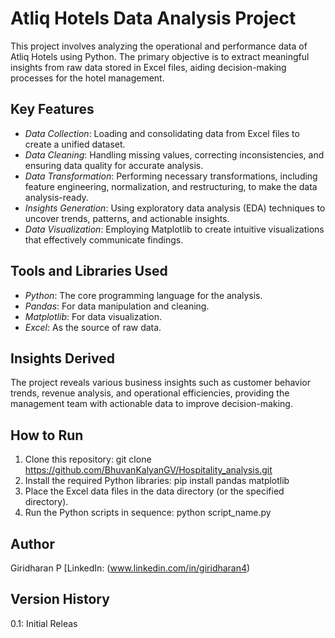 # Atliq Hotels Data Analysis Project

This project involves analyzing the operational and performance data of Atliq Hotels using Python. The primary objective is to extract meaningful insights from raw data stored in Excel files, aiding decision-making processes for the hotel management.

## Key Features
- *Data Collection*: Loading and consolidating data from Excel files to create a unified dataset.
- *Data Cleaning*: Handling missing values, correcting inconsistencies, and ensuring data quality for accurate analysis.
- *Data Transformation*: Performing necessary transformations, including feature engineering, normalization, and restructuring, to make the data analysis-ready.
- *Insights Generation*: Using exploratory data analysis (EDA) techniques to uncover trends, patterns, and actionable insights.
- *Data Visualization*: Employing Matplotlib to create intuitive visualizations that effectively communicate findings.

## Tools and Libraries Used
- *Python*: The core programming language for the analysis.
- *Pandas*: For data manipulation and cleaning.
- *Matplotlib*: For data visualization.
- *Excel*: As the source of raw data.

## Insights Derived
The project reveals various business insights such as customer behavior trends, revenue analysis, and operational efficiencies, providing the management team with actionable data to improve decision-making.

## How to Run
1. Clone this repository:
   git clone https://github.com/BhuvanKalyanGV/Hospitality_analysis.git
2. Install the required Python libraries:
   pip install pandas matplotlib
3. Place the Excel data files in the data directory (or the specified directory).
4. Run the Python scripts in sequence:
   python script_name.py

## Author
Giridharan P
[LinkedIn: (www.linkedin.com/in/giridharan4)

## Version History
 0.1: Initial Releas

